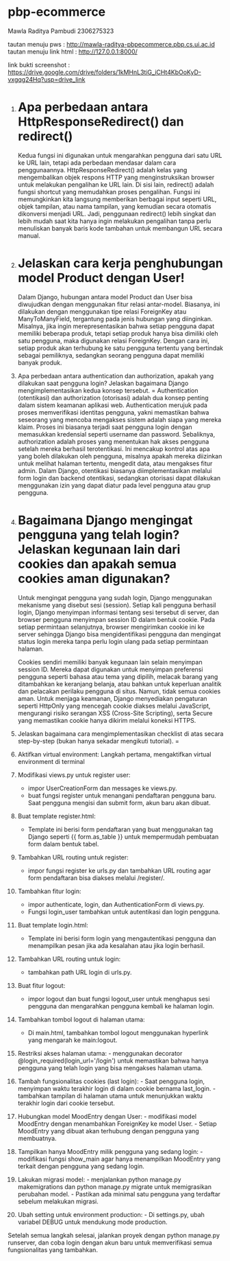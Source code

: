 # pbp-ecommerce
Mawla Raditya Pambudi
2306275323


tautan menuju pws : http://mawla-raditya-pbpecommerce.pbp.cs.ui.ac.id
tautan menuju link html : http://127.0.0.1:8000/

link bukti screenshot : https://drive.google.com/drive/folders/1kMHnL3tiG_iCHt4KbOoKyD-vxgqg24Hq?usp=drive_link



1. Apa perbedaan antara HttpResponseRedirect() dan redirect()
   =
   Kedua fungsi ini digunakan untuk mengarahkan pengguna dari satu URL ke URL lain, tetapi ada perbedaan mendasar dalam cara penggunaannya. HttpResponseRedirect() adalah kelas yang mengembalikan objek respons HTTP yang menginstruksikan browser untuk melakukan pengalihan ke URL lain.  Di sisi lain, redirect() adalah fungsi shortcut yang memudahkan proses pengalihan. Fungsi ini memungkinkan kita langsung memberikan berbagai input seperti URL, objek tampilan, atau nama tampilan, yang kemudian secara otomatis dikonversi menjadi URL. Jadi, penggunaan redirect() lebih singkat dan lebih mudah saat kita hanya ingin melakukan pengalihan tanpa perlu menuliskan banyak baris kode tambahan untuk membangun URL secara manual.



2. Jelaskan cara kerja penghubungan model Product dengan User!
   =
   Dalam Django, hubungan antara model Product dan User bisa diwujudkan dengan menggunakan fitur relasi antar-model. Biasanya, ini dilakukan dengan menggunakan tipe relasi ForeignKey atau ManyToManyField, tergantung pada jenis hubungan yang diinginkan. Misalnya, jika ingin merepresentasikan bahwa setiap pengguna dapat memiliki beberapa produk, tetapi setiap produk hanya bisa dimiliki oleh satu pengguna, maka digunakan relasi ForeignKey. Dengan cara ini, setiap produk akan terhubung ke satu pengguna tertentu yang bertindak sebagai pemiliknya, sedangkan seorang pengguna dapat memiliki banyak produk.



3.  Apa perbedaan antara authentication dan authorization, apakah yang dilakukan saat pengguna login? Jelaskan bagaimana Django mengimplementasikan kedua konsep tersebut.
   =
   Authentication (otentikasi) dan authorization (otorisasi) adalah dua konsep penting dalam sistem keamanan aplikasi web.  Authentication merujuk pada proses memverifikasi identitas pengguna, yakni memastikan bahwa seseorang yang mencoba mengakses sistem adalah siapa yang mereka klaim. Proses ini biasanya terjadi saat pengguna login dengan memasukkan kredensial seperti username dan password.  Sebaliknya, authorization adalah proses yang menentukan hak akses pengguna setelah mereka berhasil terotentikasi.  Ini mencakup kontrol atas apa yang boleh dilakukan oleh pengguna, misalnya apakah mereka diizinkan untuk melihat halaman tertentu, mengedit data, atau mengakses fitur admin.  Dalam Django, otentikasi biasanya diimplementasikan melalui form login dan backend otentikasi, sedangkan otorisasi dapat dilakukan menggunakan izin yang dapat diatur pada level pengguna atau grup pengguna.



4. Bagaimana Django mengingat pengguna yang telah login? Jelaskan kegunaan lain dari cookies dan apakah semua cookies aman digunakan?
   =
   Untuk mengingat pengguna yang sudah login, Django menggunakan mekanisme yang disebut sesi (session). Setiap kali pengguna berhasil login, Django menyimpan informasi tentang sesi tersebut di server, dan browser pengguna menyimpan session ID dalam bentuk cookie. Pada setiap permintaan selanjutnya, browser mengirimkan cookie ini ke server sehingga Django bisa mengidentifikasi pengguna dan mengingat status login mereka tanpa perlu login ulang pada setiap permintaan halaman.

   Cookies sendiri memiliki banyak kegunaan lain selain menyimpan session ID.  Mereka dapat digunakan untuk menyimpan preferensi pengguna seperti bahasa atau tema yang dipilih, melacak barang yang ditambahkan ke keranjang belanja, atau bahkan untuk keperluan analitik dan pelacakan perilaku pengguna di situs.  Namun, tidak semua cookies aman.  Untuk menjaga keamanan, Django menyediakan pengaturan seperti HttpOnly yang mencegah cookie diakses melalui JavaScript, mengurangi risiko serangan XSS (Cross-Site Scripting), serta Secure yang memastikan cookie hanya dikirim melalui koneksi HTTPS.  



5.  Jelaskan bagaimana cara mengimplementasikan checklist di atas secara step-by-step (bukan hanya sekadar mengikuti tutorial).
   =
   1. Aktifkan virtual environment: Langkah pertama, mengaktifkan virtual environment di terminal

   2. Modifikasi views.py untuk register user: 
      - impor UserCreationForm dan messages ke views.py.
      - buat fungsi register untuk menangani pendaftaran pengguna baru. Saat pengguna mengisi dan submit form, akun baru akan dibuat.

   3. Buat template register.html:
      - Template ini berisi form pendaftaran yang buat menggunakan tag Django seperti {{ form.as_table }} untuk mempermudah pembuatan form dalam bentuk tabel.

   4. Tambahkan URL routing untuk register:
      - impor fungsi register ke urls.py dan tambahkan URL routing agar form pendaftaran bisa diakses melalui /register/.

   5. Tambahkan fitur login:
      - impor authenticate, login, dan AuthenticationForm di views.py.
      - Fungsi login_user tambahkan untuk autentikasi dan login pengguna.

   6. Buat template login.html:
      - Template ini berisi form login yang mengautentikasi pengguna dan menampilkan pesan jika ada kesalahan atau jika login berhasil.

   7. Tambahkan URL routing untuk login:
      - tambahkan path URL login di urls.py.

   8. Buat fitur logout:
      - impor logout dan buat fungsi logout_user untuk menghapus sesi pengguna dan mengarahkan pengguna kembali ke halaman login.

   9. Tambahkan tombol logout di halaman utama:
      - Di main.html, tambahkan tombol logout menggunakan hyperlink yang mengarah ke main:logout.

   10. Restriksi akses halaman utama:
      - menggunakan decorator @login_required(login_url='/login') untuk memastikan bahwa hanya pengguna yang telah login yang bisa mengakses halaman utama.

   11. Tambah fungsionalitas cookies (last login):
      - Saat pengguna login, menyimpan waktu terakhir login di dalam cookie bernama last_login.
      - tambahkan tampilan di halaman utama untuk menunjukkan waktu terakhir login dari cookie tersebut.

   12. Hubungkan model MoodEntry dengan User:
      - modifikasi model MoodEntry dengan menambahkan ForeignKey ke model User.
      - Setiap MoodEntry yang dibuat akan terhubung dengan pengguna yang membuatnya. 

   13. Tampilkan hanya MoodEntry milik pengguna yang sedang login:
      - modifikasi fungsi show_main agar hanya menampilkan MoodEntry yang terkait dengan pengguna yang sedang login.

   14. Lakukan migrasi model:
      - menjalankan python manage.py makemigrations dan python manage.py migrate untuk memigrasikan perubahan model.
      - Pastikan ada minimal satu pengguna yang terdaftar sebelum melakukan migrasi.

   15. Ubah setting untuk environment production:
      - Di settings.py, ubah variabel DEBUG untuk mendukung mode production.

   Setelah semua langkah selesai, jalankan proyek dengan python manage.py runserver, dan coba login dengan akun baru untuk memverifikasi semua fungsionalitas yang tambahkan.




